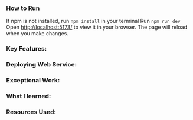 ### How to Run
If npm is not installed, run `npm install` in your terminal
Run `npm run dev`
Open [http://localhost:5173/](http://localhost:5173) to view it in your browser.
The page will reload when you make changes.

### Key Features:

### Deploying Web Service:

### Exceptional Work:

### What I learned:

### Resources Used: